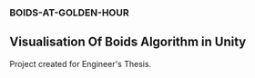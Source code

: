 ### BOIDS-AT-GOLDEN-HOUR

## Visualisation Of Boids Algorithm in Unity

Project created for Engineer's Thesis. 
